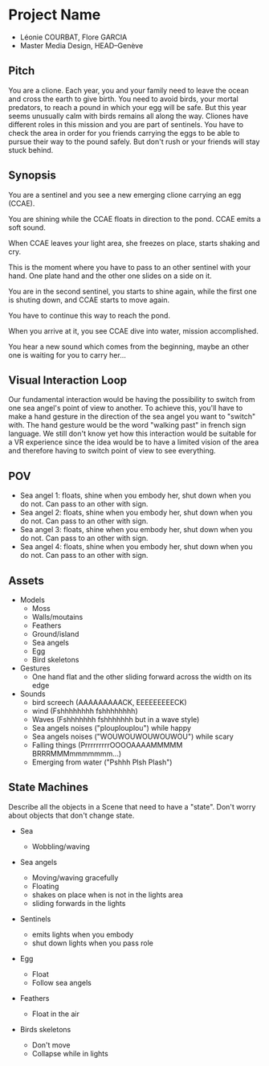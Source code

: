 # Project Name

- Léonie COURBAT, Flore GARCIA
- Master Media Design, HEAD–Genève

## Pitch

You are a clione. Each year, you and your family need to leave the ocean and cross the earth to give birth. You need to avoid birds, your mortal predators, to reach a pound in which your egg will be safe. But this year seems unusually calm with birds remains all along the way. Cliones have different roles in this mission and you are part of sentinels. You have to check the area in order for you friends carrying the eggs to be able to pursue their way to the pound safely. But don't rush or your friends will stay stuck behind.


## Synopsis

You are a sentinel and you see a new emerging clione carrying an egg (CCAE).

You are shining while the CCAE floats in direction to the pond. CCAE emits a soft sound.

When CCAE leaves your light area, she freezes on place, starts shaking and cry.

This is the moment where you have to pass to an other sentinel with your hand. One plate hand and the other one slides on a side on it.

You are in the second sentinel, you starts to shine again, while the first one is shuting down, and CCAE starts to move again.

You have to continue this way to reach the pond.

When you arrive at it, you see CCAE dive into water, mission accomplished.

You hear a new sound which comes from the beginning, maybe an other one is waiting for you to carry her...


## Visual Interaction Loop

Our fundamental interaction would be having the possibility to switch from one sea angel's point of view to another. To achieve this, you'll have to make a hand gesture in the direction of the sea angel you want to "switch" with. The hand gesture would be the word "walking past" in french sign language. We still don't know yet how this interaction would be suitable for a VR experience since the idea would be to have a limited vision of the area and therefore having to switch point of view to see everything.

## POV

- Sea angel 1: floats, shine when you embody her, shut down when you do not. Can pass to an other with sign. 
- Sea angel 2: floats, shine when you embody her, shut down when you do not. Can pass to an other with sign. 
- Sea angel 3: floats, shine when you embody her, shut down when you do not. Can pass to an other with sign. 
- Sea angel 4:  floats, shine when you embody her, shut down when you do not. Can pass to an other with sign. 
## Assets

- Models
  - Moss
  - Walls/moutains
  - Feathers
  - Ground/island
  - Sea angels
  - Egg
  - Bird skeletons
- Gestures
  - One hand flat and the other sliding forward across the width on its edge
- Sounds
  - bird screech (AAAAAAAAACK, EEEEEEEEECK)
  - wind (Fshhhhhhhh fshhhhhhhh)
  - Waves (Fshhhhhhh fshhhhhhh but in a wave style)
  - Sea angels noises ("plouplouplou") while happy
  - Sea angels noises ("WOUWOUWOUWOUWOU") while scary
  - Falling things (PrrrrrrrrrOOOOAAAAMMMMM BRRRMMMmmmmmmm...)
  - Emerging from water ("Pshhh Plsh Plash")

## State Machines

Describe all the objects in a Scene that need to have a "state". Don't worry about objects that don't change state.

- Sea
  - Wobbling/waving

- Sea angels
  - Moving/waving gracefully
  - Floating
  - shakes on place when is not in the lights area
  - sliding forwards in the lights

- Sentinels
  - emits lights when you embody
  - shut down lights when you pass role

- Egg
  - Float
  - Follow sea angels

- Feathers
  - Float in the air

- Birds skeletons
  - Don't move
  - Collapse while in lights
